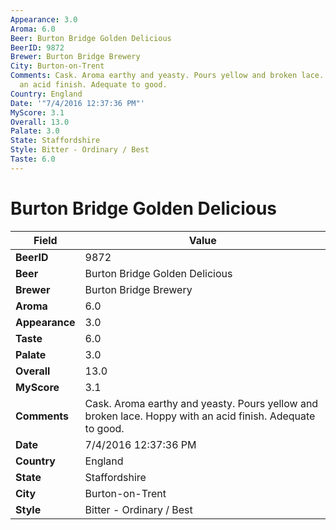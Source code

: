 ```yaml
---
Appearance: 3.0
Aroma: 6.0
Beer: Burton Bridge Golden Delicious
BeerID: 9872
Brewer: Burton Bridge Brewery
City: Burton-on-Trent
Comments: Cask. Aroma earthy and yeasty. Pours yellow and broken lace. Hoppy with
  an acid finish. Adequate to good.
Country: England
Date: '"7/4/2016 12:37:36 PM"'
MyScore: 3.1
Overall: 13.0
Palate: 3.0
State: Staffordshire
Style: Bitter - Ordinary / Best
Taste: 6.0
---
```


# Burton Bridge Golden Delicious

| Field         | Value |
|---------------|-------|
| **BeerID** | 9872 |
| **Beer** | Burton Bridge Golden Delicious |
| **Brewer** | Burton Bridge Brewery |
| **Aroma** | 6.0 |
| **Appearance** | 3.0 |
| **Taste** | 6.0 |
| **Palate** | 3.0 |
| **Overall** | 13.0 |
| **MyScore** | 3.1 |
| **Comments** | Cask. Aroma earthy and yeasty. Pours yellow and broken lace. Hoppy with an acid finish. Adequate to good. |
| **Date** | 7/4/2016 12:37:36 PM |
| **Country** | England |
| **State** | Staffordshire |
| **City** | Burton-on-Trent |
| **Style** | Bitter - Ordinary / Best |
